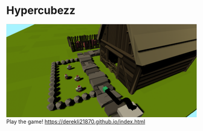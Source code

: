 # Hypercubezz
![Playthegame](https://raw.githubusercontent.com/derekli21870/derekli21870.github.io/main/thingymajig.png)
Play the game!
https://derekli21870.github.io/index.html
